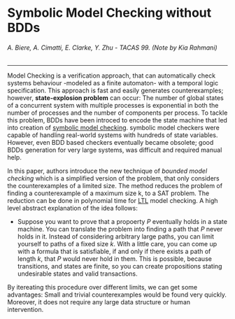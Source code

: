 # Symbolic Model Checking without BDDs
###### A. Biere, A. Cimatti, E. Clarke, Y. Zhu - TACAS 99.  (Note by Kia Rahmani)
---
Model Checking is a verification approach, that can automatically check systems behaviour -modeled as a finite automaton- with a temporal logic specification. This approach is fast and easily generates counterexamples; however, **state-explosion problem** can occur: The number of global states of a concurrent system with multiple processes  is exponential in both the number of processes and the number of components per process. To tackle this problem, BDDs have been introced to encode the state machine that led into creation of [symbolic model checking](http://www.kenmcmil.com/pubs/thesis.pdf). symbolic model checkers were capable of handling real-world systems with hundreds of state variables. However, even BDD based checkers eventually became obsolete; good BDDs generation for very large systems, was difficult and required manual help. 

In this paper, authors introduce the new technique of *bounded model checking* which is a simplified version of the problem, that only considers the counterexamples of a limited size. The method reduces the problem of finding a counterexample of a maximum size k, to a SAT problem. The reduction can be done in polynomial time for [LTL](http://www.cds.caltech.edu/~murray/courses/afrl-sp12/L3_ltl-24Apr12.pdf) model checking. A high level abstract explanation of the idea follows:

- Suppose you want to prove that a propoerty *P* eventually holds in a state machine. You can translate the problem into finding a path that *P* never holds in it. Instead of considering arbitrary large paths, you can limit yourself to paths of a fixed size *k*. With a little care, you can come up with a formula that is satisfiable, if and only if there exists a path of length *k*, that *P* would never hold in them. This is possible, because transitions, and states are finite, so you can create propositions stating undesirable states and valid transactions.

By itereating this procedure over different limits, we can get some advantages: Small and trivial counterexamples would be found very quickly. Moreover, it does not require any large data structure or human intervention. 





